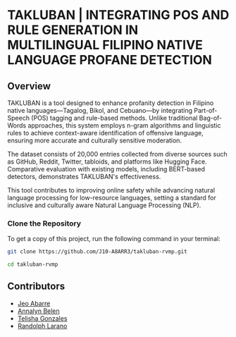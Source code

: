 # TAKLUBAN | INTEGRATING POS AND RULE GENERATION IN MULTILINGUAL FILIPINO NATIVE LANGUAGE PROFANE DETECTION

## Overview
TAKLUBAN is a tool designed to enhance profanity detection in Filipino native languages—Tagalog, Bikol, and Cebuano—by integrating Part-of-Speech (POS) tagging and rule-based methods. Unlike traditional Bag-of-Words approaches, this system employs n-gram algorithms and linguistic rules to achieve context-aware identification of offensive language, ensuring more accurate and culturally sensitive moderation.

The dataset consists of 20,000 entries collected from diverse sources such as GitHub, Reddit, Twitter, tabloids, and platforms like Hugging Face. Comparative evaluation with existing models, including BERT-based detectors, demonstrates TAKLUBAN's effectiveness.

This tool contributes to improving online safety while advancing natural language processing for low-resource languages, setting a standard for inclusive and culturally aware Natural Language Processing (NLP).

### Clone the Repository
To get a copy of this project, run the following command in your terminal:
```bash
git clone https://github.com/J10-A8ARR3/takluban-rvmp.git
```
```bash
cd takluban-rvmp
```

## Contributors
- [Jeo Abarre](https://github.com/J10-A8ARR3)
- [Annalyn Belen](https://github.com/Pochiiita)
- [Telisha Gonzales](https://github.com/telish4)
- [Randolph Larano](https://github.com/lalanglarano)